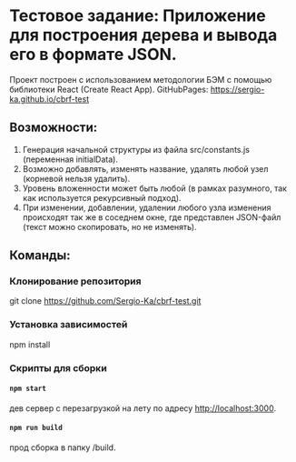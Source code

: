 # Тестовое задание: Приложение для построения дерева и вывода его в формате JSON.

Проект построен с использованием методологии БЭМ с помощью библиотеки React (Create React App).
GitHubPages: https://sergio-ka.github.io/cbrf-test

## Возможности:
  1. Генерация начальной структуры из файла src/constants.js (переменная initialData).
  2. Возможно добавлять, изменять название, удалять любой узел (корневой нельзя удалить).
  3. Уровень вложенности может быть любой (в рамках разумного, так как используется рекурсивный подход).
  4. При изменении, добавлении, удалении любого узла изменения происходят так же в соседнем окне, где представлен JSON-файл (текст можно скопировать, но не изменять).

## Команды:

### Клонирование репозитория

git clone https://github.com/Sergio-Ka/cbrf-test.git

### Установка зависимостей

npm install

### Скрипты для сборки

#### `npm start`

дев сервер с перезагрузкой на лету по адресу [http://localhost:3000](http://localhost:3000).

#### `npm run build`

прод сборка в папку /build.